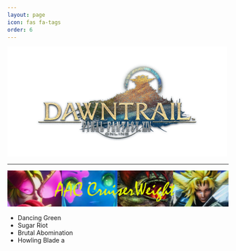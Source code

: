 ```yaml
---
layout: page 
icon: fas fa-tags
order: 6
---
```

![Endwalker](/images/endwalker.png)
***
![AAC Cruiserweight](/images/CruiserWeight.png)

- Dancing Green
- Sugar Riot
- Brutal Abomination
- Howling Blade a